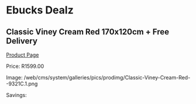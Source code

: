 
# Ebucks Dealz
## Classic Viney Cream Red 170x120cm + Free Delivery
[Product Page](https://www.ebucks.com/web/shop/productSelected.do?prodId=1210117879&catId=1209942745)

Price: R1599.00

Image: /web/cms/system/galleries/pics/prodimg/Classic-Viney-Cream-Red--9321C.1.png

Savings: 


	